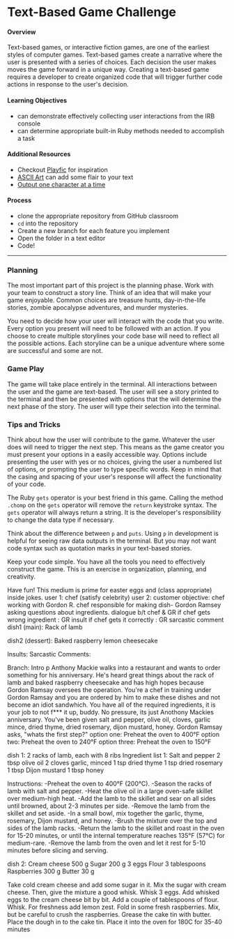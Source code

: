 # Text-Based Game Challenge

#### Overview

Text-based games, or interactive fiction games, are one of the earliest styles of computer games. Text-based games create a narrative where the user is presented with a series of choices. Each decision the user makes moves the game forward in a unique way. Creating a text-based game requires a developer to create organized code that will trigger further code actions in response to the user's decision.

#### Learning Objectives

- can demonstrate effectively collecting user interactions from the IRB console
- can determine appropriate built-in Ruby methods needed to accomplish a task

#### Additional Resources

- Checkout [Playfic](http://playfic.com/explore/popular) for inspiration
- [ASCII Art](https://www.asciiart.eu/) can add some flair to your text
- [Output one character at a time](https://stackoverflow.com/questions/4515157/read-a-ruby-string-one-character-at-a-time-for-word-wrapping)

#### Process

- clone the appropriate repository from GitHub classroom
- `cd` into the repository
- Create a new branch for each feature you implement
- Open the folder in a text editor
- Code!

---

### Planning

The most important part of this project is the planning phase. Work with your team to construct a story line. Think of an idea that will make your game enjoyable. Common choices are treasure hunts, day-in-the-life stories, zombie apocalypse adventures, and murder mysteries.

You need to decide how your user will interact with the code that you write. Every option you present will need to be followed with an action. If you choose to create multiple storylines your code base will need to reflect all the possible actions. Each storyline can be a unique adventure where some are successful and some are not.

### Game Play

The game will take place entirely in the terminal. All interactions between the user and the game are text-based. The user will see a story printed to the terminal and then be presented with options that the will determine the next phase of the story. The user will type their selection into the terminal.

### Tips and Tricks

Think about how the user will contribute to the game. Whatever the user does will need to trigger the next step. This means as the game creator you must present your options in a easily accessible way. Options include presenting the user with yes or no choices, giving the user a numbered list of options, or prompting the user to type specific words. Keep in mind that the casing and spacing of your user's response will affect the functionality of your code.

The Ruby `gets` operator is your best friend in this game. Calling the method `.chomp` on the `gets` operator will remove the `return` keystroke syntax. The `gets` operator will always return a string. It is the developer's responsibility to change the data type if necessary.

Think about the difference between `p` and `puts`. Using `p` in development is helpful for seeing raw data outputs in the terminal. But you may not want code syntax such as quotation marks in your text-based stories.

Keep your code simple. You have all the tools you need to effectively construct the game. This is an exercise in organization, planning, and creativity.

Have fun! This medium is prime for easter eggs and (class appropriate) inside jokes.
user 1: chef (satisfy celebrity)
user 2: customer
objective: chef working with Gordon R. chef responsible for making dish- Gordon Ramsey asking questions about ingredients. dialogue b/t chef & GR
if chef gets wrong ingredient : GR insult
if chef gets it correctly : GR sarcastic comment 
dish1 (main): Rack of lamb

dish2 (dessert): Baked raspberry lemon cheesecake

Insults:
Sarcastic Comments: 

Branch: Intro
p 
 Anthony Mackie walks into a restaurant and wants to order something for his anniversary. He's heard great things about the rack of lamb and baked raspberry cheesecake and has high hopes because Gordon Ramsay oversees the operation. You're a chef in training under Gordon Ramsay and you are ordered by him to make these dishes and not become an idiot sandwhich. You have all of the required ingredients, it is your job to not f*** it up, buddy. No pressure, its just Anothony Mackies anniversary.
 You've been given salt and pepper, olive oil, cloves, garlic mince, dried thyme, dried rosemary, dijon mustard, honey. Gordon Ramsay asks, "whats the first step?" 
 option one: Preheat the oven to 400°F 
 option two: Preheat the oven to 240°F 
 option three: Preheat the oven to 150°F 




dish 1: 2 racks of lamb, each with 8 ribs
Ingredient list 1:
Salt and pepper
2 tbsp olive oil
2 cloves garlic, minced
1 tsp dried thyme
1 tsp dried rosemary
1 tbsp Dijon mustard
1 tbsp honey

Instructions:
-Preheat the oven to 400°F (200°C).
-Season the racks of lamb with salt and pepper.
-Heat the olive oil in a large oven-safe skillet over medium-high heat.
-Add the lamb to the skillet and sear on all sides until browned, about 2-3 minutes per side.
-Remove the lamb from the skillet and set aside.
-In a small bowl, mix together the garlic, thyme, rosemary, Dijon mustard, and honey.
-Brush the mixture over the top and sides of the lamb racks.
-Return the lamb to the skillet and roast in the oven for 15-20 minutes, or until the internal temperature reaches 135°F (57°C) for medium-rare.
-Remove the lamb from the oven and let it rest for 5-10 minutes before slicing and serving.



dish 2: Cream cheese 500 g
Sugar 200 g
3 eggs
Flour 3 tablespoons
Raspberries 300 g
Butter 30 g

Take cold cream cheese and add some sugar in it. Mix the sugar with cream cheese. Then, give the mixture a good whisk.
Whisk 3 eggs. Add whisked eggs to the cream cheese bit by bit.
Add a couple of tablespoons of flour. Whisk.
For freshness add lemon zest.
Fold in some fresh raspberries. Mix, but be careful to crush the raspberries.
Grease the cake tin with butter.
Place the dough in to the cake tin.
Place it into the oven for 180C for 35-40 minutes